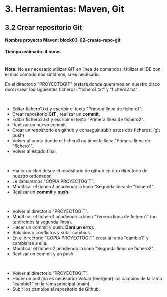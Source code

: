 # 3. Herramientas: Maven, Git
## 3.2 Crear repositorio Git

#### **Nombre proyecto Maven:** block03-02-create-repo-git
#### **Tiempo estimado:** 4 horas

#

**Nota:** No es necesario utilizar GIT en línea de comandos. Utilizar el IDE con el más cómodo nos
sintamos, si es necesario.

En el directorio "PROYECTOGIT" (estará donde queramos en nuestro disco duro) crear los siguientes
ficheros: "fichero1.txt" y "fichero2.txt".

<br>

- Editar fichero1.txt y escribir el texto "Primera línea de fichero1".
- Crear repositorio **GIT** , realizar un **commit**.
- Editar fichero2.txt y escribir el texto "Primera línea de fichero2".
- Realizar un nuevo commit.
- Crear un repositorio en github y conseguir subir estos dos ficheros. (git push)
- Volver al punto donde el fichero1 no tiene la línea “Primera línea de "fichero1".
- Volver al estado final.

<br>

- Hacer un clon desde el repositorio de github en otro directorio de nuestro ordenador.
- Le llamaremos "COPIA PROYECTOGIT".
- Modificar el fichero1 añadiendo la línea “Segunda línea de "fichero1".
- Realizar un **commit** y **push**.

<br>

- Volver al directorio "PROYECTOGIT".
- Modificar el fichero1 añadiendo la línea “Tercera línea de fichero1” (no tendremos la segunda línea).
- Hacer un commit y push. **Dará un error.**
- Solucionar conflictos y subir cambios.
- En el directorio "COPIA PROYECTOGIT" crear la rama "cambio1" y cambiarse a ella.
- Modificar el fichero2 añadiendo la línea "Segunda línea de fichero2".
- Realizar un commit y un push.

<br>

- Volver al directorio "PROYECTOGIT".
- Hacer un pull (no es necesario) Volcar (mergear) los cambios de la rama "cambio1" en la
rama principal (main).
- Subir los cambios al repositorio de Github.